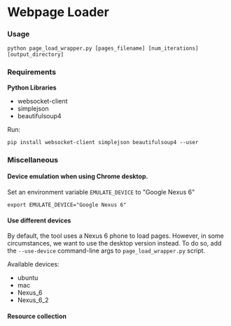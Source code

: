 # Webpage Loader

### Usage

```
python page_load_wrapper.py [pages_filename] [num_iterations] [output_directory]
```

### Requirements

__Python Libraries__
* websocket-client
* simplejson
* beautifulsoup4

Run:
```
pip install websocket-client simplejson beautifulsoup4 --user
```

### Miscellaneous

#### Device emulation when using Chrome desktop.

Set an environment variable `EMULATE_DEVICE` to "Google Nexus 6"

```
export EMULATE_DEVICE="Google Nexus 6"
```

#### Use different devices

By default, the tool uses a Nexus 6 phone to load pages. However, in some circumstances, we want to use the desktop version instead. To do so, add the `--use-device` command-line args to `page_load_wrapper.py` script.

Available devices:
* ubuntu
* mac
* Nexus\_6
* Nexus\_6\_2

#### Resource collection


